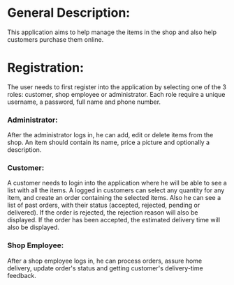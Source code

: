 # General Description:
This application aims to help manage the items in the shop and also help customers purchase them online.
# Registration:
The user needs to first register into the application by selecting one of the 3 roles: customer, shop employee or administrator. 
Each role require a unique username, a password, full name and phone number. 
### Administrator: 
After the administrator logs in, he can add, edit or delete items from the shop. 
An item should contain its name, price a picture and optionally a description. 
### Customer:
A customer needs to login into the application where he will be able to see a list with all the items.
A logged in customers can select any quantity for any item, and create an order containing the selected items. 
Also he can see a list of past orders, with their status (accepted, rejected, pending or delivered). 
If the order is rejected, the rejection reason will also be displayed. 
If the order has been accepted, the estimated delivery time will also be displayed. 
### Shop Employee:
After a shop employee logs in, he can process orders, assure home delivery, update order's status and getting customer's delivery-time feedback.